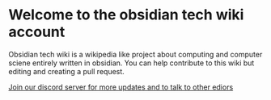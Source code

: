 # Welcome to the obsidian tech wiki account

Obsidian tech wiki is a wikipedia like project about computing and computer sciene entirely written in obsidian. You can help contribute to this wiki but editing and creating a pull request.

[Join our discord server for more updates and to talk to other ediors](https://discord.gg/56rCx9H8qr)
